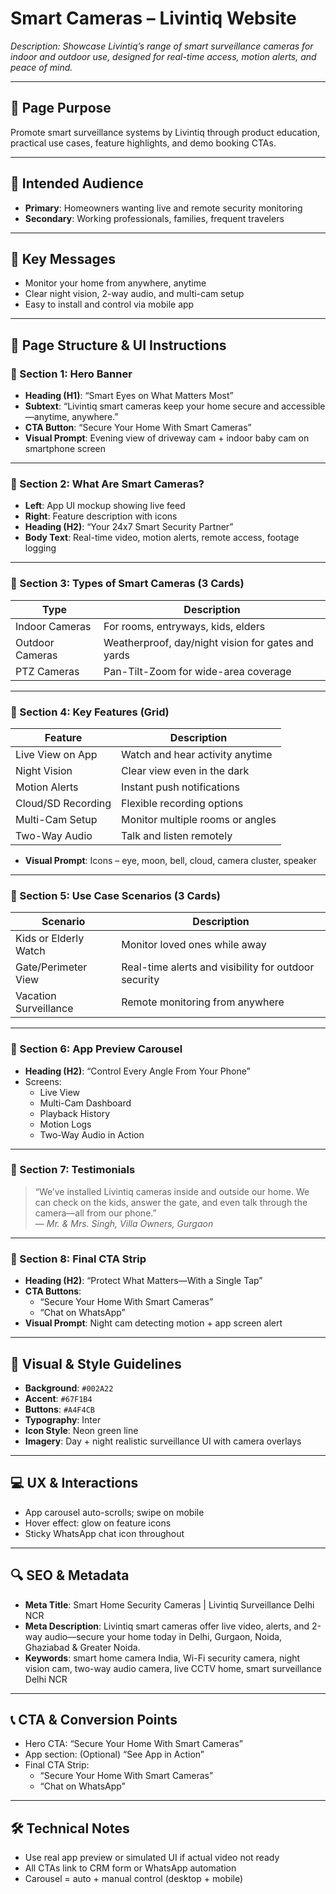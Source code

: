 # Smart Cameras – Livintiq Website

_Description: Showcase Livintiq’s range of smart surveillance cameras for indoor and outdoor use, designed for real-time access, motion alerts, and peace of mind._

---

## 🎯 Page Purpose

Promote smart surveillance systems by Livintiq through product education, practical use cases, feature highlights, and demo booking CTAs.

---

## 👥 Intended Audience

- **Primary**: Homeowners wanting live and remote security monitoring
- **Secondary**: Working professionals, families, frequent travelers

---

## 🔑 Key Messages

- Monitor your home from anywhere, anytime
- Clear night vision, 2-way audio, and multi-cam setup
- Easy to install and control via mobile app

---

## 🧱 Page Structure & UI Instructions

### 🔹 Section 1: Hero Banner

- **Heading (H1)**: “Smart Eyes on What Matters Most”
- **Subtext**: “Livintiq smart cameras keep your home secure and accessible—anytime, anywhere.”
- **CTA Button**: “Secure Your Home With Smart Cameras”
- **Visual Prompt**: Evening view of driveway cam + indoor baby cam on smartphone screen

---

### 🔹 Section 2: What Are Smart Cameras?

- **Left**: App UI mockup showing live feed
- **Right**: Feature description with icons
- **Heading (H2)**: “Your 24x7 Smart Security Partner”
- **Body Text**: Real-time video, motion alerts, remote access, footage logging

---

### 🔹 Section 3: Types of Smart Cameras (3 Cards)

| Type            | Description                                                |
|------------------|------------------------------------------------------------|
| Indoor Cameras   | For rooms, entryways, kids, elders                        |
| Outdoor Cameras  | Weatherproof, day/night vision for gates and yards        |
| PTZ Cameras      | Pan-Tilt-Zoom for wide-area coverage                      |

---

### 🔹 Section 4: Key Features (Grid)

| Feature              | Description                                              |
|----------------------|----------------------------------------------------------|
| Live View on App     | Watch and hear activity anytime                          |
| Night Vision         | Clear view even in the dark                              |
| Motion Alerts        | Instant push notifications                               |
| Cloud/SD Recording   | Flexible recording options                               |
| Multi-Cam Setup      | Monitor multiple rooms or angles                         |
| Two-Way Audio        | Talk and listen remotely                                 |

- **Visual Prompt**: Icons – eye, moon, bell, cloud, camera cluster, speaker

---

### 🔹 Section 5: Use Case Scenarios (3 Cards)

| Scenario               | Description                                               |
|------------------------|-----------------------------------------------------------|
| Kids or Elderly Watch  | Monitor loved ones while away                             |
| Gate/Perimeter View    | Real-time alerts and visibility for outdoor security      |
| Vacation Surveillance  | Remote monitoring from anywhere                           |

---

### 🔹 Section 6: App Preview Carousel

- **Heading (H2)**: “Control Every Angle From Your Phone”
- Screens:
  - Live View
  - Multi-Cam Dashboard
  - Playback History
  - Motion Logs
  - Two-Way Audio in Action

---

### 🔹 Section 7: Testimonials

> “We’ve installed Livintiq cameras inside and outside our home. We can check on the kids, answer the gate, and even talk through the camera—all from our phone.”  
— *Mr. & Mrs. Singh, Villa Owners, Gurgaon*

---

### 🔹 Section 8: Final CTA Strip

- **Heading (H2)**: “Protect What Matters—With a Single Tap”
- **CTA Buttons**:
  - “Secure Your Home With Smart Cameras”
  - “Chat on WhatsApp”
- **Visual Prompt**: Night cam detecting motion + app screen alert

---

## 🎨 Visual & Style Guidelines

- **Background**: `#002A22`
- **Accent**: `#67F1B4`
- **Buttons**: `#A4F4CB`
- **Typography**: Inter
- **Icon Style**: Neon green line
- **Imagery**: Day + night realistic surveillance UI with camera overlays

---

## 💻 UX & Interactions

- App carousel auto-scrolls; swipe on mobile
- Hover effect: glow on feature icons
- Sticky WhatsApp chat icon throughout

---

## 🔍 SEO & Metadata

- **Meta Title**: Smart Home Security Cameras | Livintiq Surveillance Delhi NCR
- **Meta Description**: Livintiq smart cameras offer live video, alerts, and 2-way audio—secure your home today in Delhi, Gurgaon, Noida, Ghaziabad & Greater Noida.
- **Keywords**: smart home camera India, Wi-Fi security camera, night vision cam, two-way audio camera, live CCTV home, smart surveillance Delhi NCR

---

## 📞 CTA & Conversion Points

- Hero CTA: “Secure Your Home With Smart Cameras”
- App section: (Optional) “See App in Action”
- Final CTA Strip:
  - “Secure Your Home With Smart Cameras”
  - “Chat on WhatsApp”

---

## 🛠 Technical Notes

- Use real app preview or simulated UI if actual video not ready
- All CTAs link to CRM form or WhatsApp automation
- Carousel = auto + manual control (desktop + mobile)
